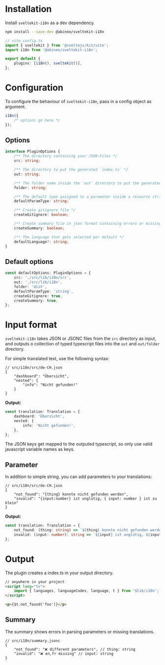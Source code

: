 # Installation

Install `sveltekit-i18n` as a dev dependency.

```sh
npm install --save-dev @abineo/sveltekit-i18n
```

```ts
// vite.config.ts
import { sveltekit } from '@sveltejs/kit/vite';
import i18n from '@abineo/sveltekit-i18n';

export default {
	plugins: [i18n(), sveltekit()],
};
```

# Configuration

To configure the behaviour of `sveltekit-i18n`, pass in a config object as argument.

```ts
i18n({
	/* options go here */
});
```

## Options

```ts
interface PluginOptions {
	/** The directory containing your JSON-Files */
	src: string;

	/** The directory to put the generated `index.ts` */
	out: string;

	/** The folder name inside the `out` directory to put the generated `<language>.ts` files */
	folder: string;

	/** The default type assigned to a parameter inside a resource string */
	defaultParamType: string;

	/** Create gitignore file */
	createGitignore: boolean;

	/** Create summary file in json format containing errors or missing translations */
	createSummary: boolean;

	/** The language that gets selected per default */
	defaultLanguage?: string;
}
```

## Default options

```ts
const defaultOptions: PluginOptions = {
	src: './src/lib/i18n/src',
	out: './src/lib/i18n',
	folder: 'dist',
	defaultParamType: 'string',
	createGitignore: true,
	createSummary: true,
};
```

# Input format

`sveltekit-i18n` takes JSON or JSONC files from the `src` directory as input,
and outputs o collection of typed typescript files into the `out` and `out/folder` directory.

For simple translated text, use the following syntax:

```jsonc
// src/i18n/src/de-CH.json
{
	"dashboard": "Übersicht",
	"nested": {
		"info": "Nicht gefunden!"
	}
}
```

**Output:**

```ts
const translation: Translation = {
	dashboard: 'Übersicht',
	nested: {
		info: 'Nicht gefunden!',
	},
};
```

The JSON keys get mapped to the outputed typescript, so only use valid javascript variable names as keys.

## Parameter

In addition to simple string, you can add parameters to your translations:

```jsonc
// src/i18n/src/de-CH.json
{
	"not_found": "{thing} konnte nicht gefunden werden",
	"invalid": "{input:number} ist unglütig, { input: number } ist zu klein"
}
```

**Output:**

```ts
const translation: Translation = {
	not_found: (thing: string) => `${thing} konnte nicht gefunden werden`,
	invalid: (input: number): string => `${input} ist unglütig, ${input} ist zu klein`,
};
```

# Output

The plugin creates a index.ts in your output directory.

```html
// anywhere in your project
<script lang="ts">
	import { languages, languageCodes, language, t } from '$lib/i18n';
</script>

<p>{$t.not_found('foo')}</p>
```

## Summary

The summary shows errors in parsing parameters or missing translations.

```jsonc
// src/i18n/summary.jsonc
{
	"not_found": "❌ different parameters", // thing: string
	"invalid": "❌ en,fr missing" // input: string
}
```
